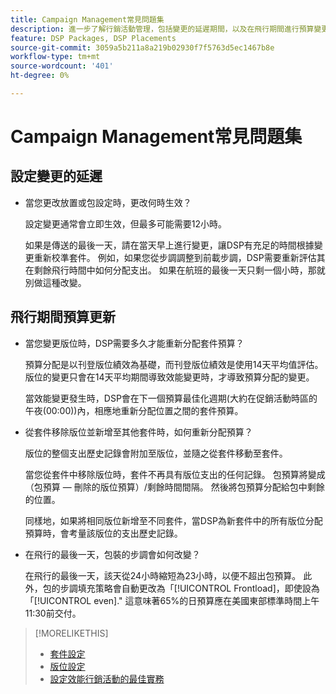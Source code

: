 ```yaml
---
title: Campaign Management常見問題集
description: 進一步了解行銷活動管理，包括變更的延遲期間，以及在飛行期間進行預算變更時會發生什麼事。
feature: DSP Packages, DSP Placements
source-git-commit: 3059a5b211a8a219b02930f7f5763d5ec1467b8e
workflow-type: tm+mt
source-wordcount: '401'
ht-degree: 0%

---
```


# Campaign Management常見問題集

<!-- Most of this information should be moved into the relevant topics (especially editing topics). -->

## 設定變更的延遲

* 當您更改放置或包設定時，更改何時生效？

   設定變更通常會立即生效，但最多可能需要12小時。

   如果是傳送的最後一天，請在當天早上進行變更，讓DSP有充足的時間根據變更重新校準套件。 例如，如果您從步調調整到前載步調，DSP需要重新評估其在剩餘飛行時間中如何分配支出。 如果在航班的最後一天只剩一個小時，那就別做這種改變。

## 飛行期間預算更新

* 當您變更版位時，DSP需要多久才能重新分配套件預算？

   預算分配是以刊登版位績效為基礎，而刊登版位績效是使用14天平均值評估。 版位的變更只會在14天平均期間導致效能變更時，才導致預算分配的變更。

   當效能變更發生時，DSP會在下一個預算最佳化週期(大約在促銷活動時區的午夜(00:00))內，相應地重新分配位置之間的套件預算。

* 從套件移除版位並新增至其他套件時，如何重新分配預算？

   版位的整個支出歷史記錄會附加至版位，並隨之從套件移動至套件。

   當您從套件中移除版位時，套件不再具有版位支出的任何記錄。 包預算將變成（包預算 — 刪除的版位預算）/剩餘時間間隔。 然後將包預算分配給包中剩餘的位置。

   同樣地，如果將相同版位新增至不同套件，當DSP為新套件中的所有版位分配預算時，會考量該版位的支出歷史記錄。

* 在飛行的最後一天，包裝的步調會如何改變？

   在飛行的最後一天，該天從24小時縮短為23小時，以便不超出包預算。 此外，包的步調填充策略會自動更改為「[!UICONTROL Frontload]，即使設為「[!UICONTROL even].&quot; 這意味著65%的日預算應在美國東部標準時間上午11:30前交付。

>[!MORELIKETHIS]
>
>* [套件設定](/help/dsp/campaign-management/packages/package-settings.md)
>* [版位設定](/help/dsp/campaign-management/placements/placement-settings.md)
>* [設定效能行銷活動的最佳實務](/help/dsp/optimization/campaign-best-practices-performance.md)

